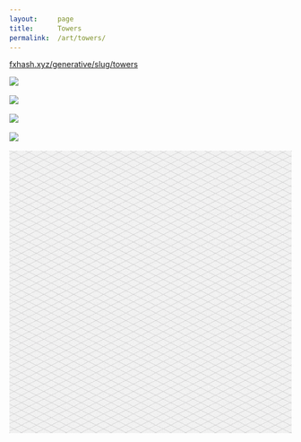 ```yaml
---
layout:     page
title:      Towers
permalink:  /art/towers/
---
```

<style type="text/css">
    strong {
        color: #3498db;
        font-weight: 400;
    }
    blockquote {
        padding: 0px 23px;
    }
</style>
[fxhash.xyz/generative/slug/towers](https://www.fxhash.xyz/generative/slug/towers)

<div class="row">
    <div class="col-xs-12">
        <p>
            <img src="/img/art/towers/towers11.png">
        </p>
    </div>
    <div class="col-xs-12">
        <p>
            <img src="/img/art/towers/towers2.png">
        </p>
    </div>
    <div class="col-xs-6">
        <p>
            <img src="/img/art/towers/towers9.png">
        </p>
    </div>
    <div class="col-xs-6">
        <p>
            <img src="/img/art/towers/towers12.png">
        </p>
    </div>
    <div class="col-xs-12">
        <p>
            <img src="/img/art/towers/towers.gif">
        </p>
    </div>
</div>